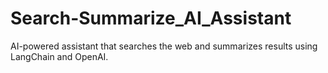 # Search-Summarize_AI_Assistant
AI-powered assistant that searches the web and summarizes results using LangChain and OpenAI.
